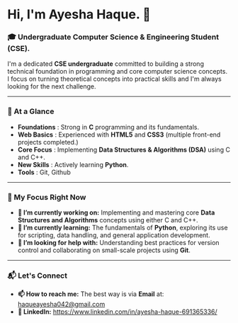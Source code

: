 # Hi, I'm Ayesha Haque. 👋

### 🎓 Undergraduate Computer Science & Engineering Student (CSE).

I'm a dedicated **CSE undergraduate** committed to building a strong technical foundation in programming and core computer science concepts. I focus on turning theoretical concepts into practical skills and I'm always looking for the next challenge.

---

### 🚀 At a Glance

- **Foundations** : Strong in **C** programming and its fundamentals.
- **Web Basics** : Experienced with **HTML5** and **CSS3** (multiple front-end projects completed.)
- **Core Focus** : Implementing **Data Structures & Algorithms (DSA)** using C and C++.
- **New Skills** : Actively learning **Python**.
- **Tools** : Git, Github
---

### 🌱 My Focus Right Now

- **🔭 I’m currently working on:** Implementing and mastering core **Data Structures and Algorithms** concepts using either C and C++.
- **🌱 I’m currently learning:** The fundamentals of **Python**, exploring its use for scripting, data handling, and general application development.
- **🤔 I’m looking for help with:** Understanding best practices for version control and collaborating on small-scale projects using **Git**.

---

### 📬 Let's Connect

- **📫 How to reach me:** The best way is via **Email** at: haqueayesha042@gmail.com
- **🔗 LinkedIn:** https://www.linkedin.com/in/ayesha-haque-691365336/
